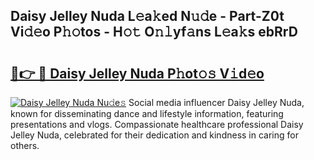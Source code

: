 ## Daisy Jelley Nuda L𝚎a𝚔ed N𝚞𝚍e - Part-Z0t Vi𝚍𝚎o P𝚑𝚘tos - H𝚘𝚝 O𝚗𝚕yf𝚊ns L𝚎a𝚔s ebRrD

# <h2><a href="http://kfdlexk.oniu.top/?m=Daisy+Jelley+Nuda">🔗👉 🔴 Daisy Jelley Nuda P𝚑ot𝚘𝚜 V𝚒d𝚎o</a></h2>

[![Daisy Jelley Nuda Nu𝚍e𝚜](https://i.imgur.com/0qMVB7G.gif)](http://kfdlexk.oniu.top/?m=Daisy+Jelley+Nuda)
Social media influencer Daisy Jelley Nuda, known for disseminating dance and lifestyle information, featuring presentations and vlogs. Compassionate healthcare professional Daisy Jelley Nuda, celebrated for their dedication and kindness in caring for others.  
